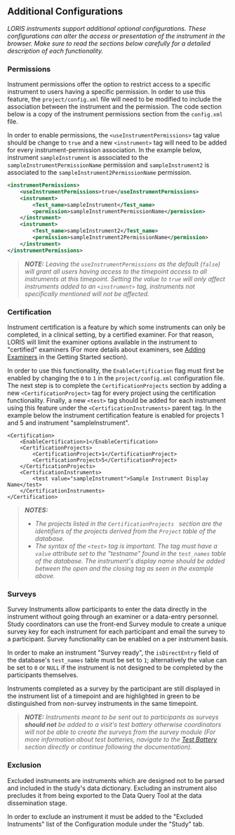 ## Additional Configurations
_LORIS instruments support additional optional configurations. These configurations 
can alter the access or presentation of the instrument in the browser. Make sure 
to read the sections below carefully for a detailed description of each functionality._

### Permissions
Instrument permissions offer the option to restrict access to a specific instrument 
to users having a specific permission. In order to use this feature, the `project/config.xml` 
file will need to be modified to include the association between the instrument and 
the permission. The code section below is a copy of the instrument permissions section 
from the `config.xml` file. 

In order to enable permissions, the `<useInstrumentPermissions>` tag value should 
be change to `true` and a new `<instrument>` tag will need to be added for every 
instrument-permission association. In the example below, instrument `sampleInstrument` 
is associated to the `sampleInstrumentPermissionName` permission and `sampleInstrument2` 
is associated to the `sampleInstrument2PermissionName` permission.
```xml
<instrumentPermissions>
    <useInstrumentPermissions>true</useInstrumentPermissions>
    <instrument>
        <Test_name>sampleInstrument</Test_name>
        <permission>sampleInstrumentPermissionName</permission>
    </instrument>
    <instrument>
        <Test_name>sampleInstrument2</Test_name>
        <permission>sampleInstrument2PermissionName</permission>
    </instrument>
</instrumentPermissions>
```

> _**NOTE:** Leaving the `useInstrumentPermissions` as the default (`false`) will 
>grant all users having access to the timepoint access to all instruments at this 
>timepoint. Setting the value to `true` will only affect instruments added to an 
>`<instrument>` tag, instruments not specifically mentioned will not be affected._

### Certification
Instrument certification is a feature by which some instruments can only be 
completed, in a clinical setting, by a certified examiner. For that reason, 
LORIS will limit the examiner options available in the instrument to "certified" 
examiners (For more details about examiners, see [Adding Examiners](TODO) in the 
Getting Started section). 

In order to use this functionality, the `EnableCertification` flag must first be 
enabled by changing the `0` to `1` in the `project/config.xml` configuration 
file. The next step is to complete the `CertificationProjects` section by adding 
a new `<CertificationProject>` tag for every project using the certification 
functionality. Finally, a new `<test>` tag should be added for each instrument 
using this feature under the `<CertificationInstruments>` parent tag. In the 
example below the instrument certification feature is enabled for projects 1 
and 5 and instrument "sampleInstrument".

```
<Certification>
	<EnableCertification>1</EnableCertification>
	<CertificationProjects>
		<CertificationProject>1</CertificationProject>
		<CertificationProject>5</CertificationProject>
	</CertificationProjects>
	<CertificationInstruments>
		<test value="sampleInstrument">Sample Instrument Display Name</test>
	</CertificationInstruments>
</Certification>
```
> _**NOTES:**_
> - _The projects listed in the `CertificationProjects ` section are the 
>identifiers of the projects derived from the `Project` table of the database._
> - _The syntax of the `<test>` tag is important. The tag must have a `value`
> attribute set to the "testname" found in the `test_names` table of the database. 
>The instrument's display name should be added between the open and the closing 
>tag as seen in the example above._


### Surveys

Survey Instruments allow participants to enter the data directly in the 
instrument without going through an examiner or a data-entry personnel. Study 
coordinators can use the front-end Survey module to create a unique survey key 
for each instrument for each participant and email the survey to a participant. 
Survey functionality can be enabled on a per instrument basis.

In order to make an instrument "Survey ready", the `isDirectEntry` field of the 
database's `test_names` table must be set to `1`; alternatively the value can be 
set to `0` or `NULL` if the instrument is not designed to be completed by the 
participants themselves.

Instruments completed as a survey by the participant are still displayed in the 
instrument list of a timepoint and are highlighted in green to be distinguished 
from non-survey instruments in the same timepoint.

> _**NOTE:** Instruments meant to be sent out to participants as surveys 
>**should not** be added to a visit's test battery otherwise coordinators will 
>not be able to create the surveys from the survey module (For more information 
>about test batteries, navigate to the [Test Battery](./07_clinical_test_battery.md) 
>section directly or continue following the documentation)._

### Exclusion

Excluded instruments are instruments which are designed not to be parsed and 
included in the study's data dictionary. Excluding an instrument also precludes 
it from being exported to the Data Query Tool at the data dissemination stage.

In order to exclude an instrument it must be added to the "Excluded Instruments" 
list of the Configuration module under the "Study" tab.
